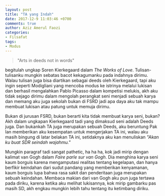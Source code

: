 ```yaml
---
layout: post
title: "TA yang Indah"
date: 2017-12-9 11:03:46 +0700
comments: true
author: Aziz Amerul Faozi
categories: 
- Filsafat
tags:
- Modus
---
```

> "Arts in deeds not in words"

begitulah ungkap Soren Kierkegaard dalam *The Works of Love*. Tulisan-tulisanku mungkin sebatas bacot kekagumanku pada indahnya dirimu. Walau tulisan juga bisa diartikan sebagai deeds oleh Kierkegaard, tapi aku ingin seperti Modigliani yang mencoba modus ke istrinya melalui lukisan dan berhasil mengalahkan Pablo Picasso dalam kompetisi melukis, akh aku tidak sejago dirimu dalam mengolah perangkat seni menjadi sebuah karya dan memang aku juga sekolah bukan di FSRD jadi apa daya aku tak mampu membuat lukisan atau patung untuk memuja dirimu.

Bukan di jurusan FSRD, bukan berarti kita tidak membuat karya seni, bukan? Akh dalam ungkapan Kierkegaard tadi yang dimaksud seni adalah Deeds juga. Dan bukankah TA juga merupakan sebuah Deeds, aku beruntung Pak Ian memberikan aku kesempatan untuk mengerjakan TA ini, walau aku masih bingung di latar belakan TA ini, setidaknya aku kan menuliskan *"Akan ku buat SDR seindah wajahmu."*

Mungkin paragraf tadi sangat pathetic, ha ha ha, kok jadi mirip dengan kalimat van Gogh dalam *Faire parle sur van Gogh*. Dia menghina karya seni kaum borguis karena mengamputasi realitas tentang kegelapan, dan hanya berfikir keindahan dari sudut pandang yang memberikan kenyamanan, kaum borguis lupa bahwa rasa sakit dan penderitaan juga merupakan sebuah keindahan. Membaca makian dari van Gogh aku pun juga tertawa pada diriku, karena ketika aku melihat lukisannya, kok mirip gambarku pas masih SD, akh engkau mungkin lebih tahu tentang itu ketimbang diriku.
